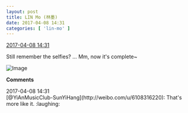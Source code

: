 ```yaml
---
layout: post
title: LIN Mo (林墨)
date: 2017-04-08 14:31
categories: [ 'lin-mo' ]
---
```


<div class="weibo-info">
  <a href="http://weibo.com/6108312042/EDylCd7My">2017-04-08 14:31</a>
</div>

Still remember the selfies? … Mm, now it's complete~

<!-- more -->

![Image](http://wx2.sinaimg.cn/mw690/006FnQZYgy1fef9brmcosj30zs0qu1gd.jpg)

**Comments**

<div class="weibo-info">2017-04-08 14:31</div>
[@YiAnMusicClub-SunYiHang](http://weibo.com/u/6108316220): That's more like it. :laughing:
